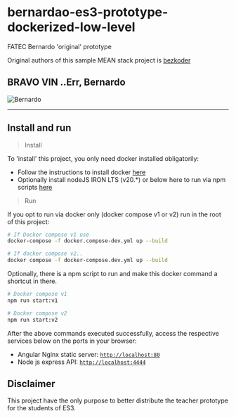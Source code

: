 # bernardao-es3-prototype-dockerized-low-level

FATEC Bernardo 'original' prototype

Original authors of this sample MEAN stack project is [bezkoder](https://www.bezkoder.com/node-express-mongodb-crud-rest-api/)

## BRAVO VIN ..Err, Bernardo

![Bernardo](https://veja.abril.com.br/wp-content/uploads/2023/06/upaventura.jpg?quality=90&strip=info&w=1173&h=678&crop=1)

---

## Install and run

> Install

To 'install' this project, you only need docker installed obligatorily:

- Follow the instructions to install docker [here](https://www.docker.com/products/docker-desktop/)
- Optionally install nodeJS IRON LTS (v20.*) or below here to run via npm scripts [here](https://nodejs.org/en/download)

> Run

If you opt to run via docker only (docker compose v1 or v2) run in the root of this project:

```sh
# If Docker compose v1 use
docker-compose -f docker.compose-dev.yml up --build

# If docker compose v2..
docker compose -f docker-compose.dev.yml up --build
```

Optionally, there is a npm script to run and make this docker command a shortcut in there.

```sh
# Docker compose v1
npm run start:v1

# Docker compose v2
npm run start:v2
```

After the above commands executed successfully, access the respective services below on the ports in your browser:

- Angular Nginx static server: [`http://localhost:80`](http://localhost:80)
- Node js express API: [`http://localhost:4444`](http://localhost:4444)

## Disclaimer

This project have the only purpose to better distribute the teacher prototype for the students of ES3.
